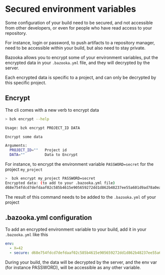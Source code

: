 # Secured environment variables

Some configuration of your build need to be secured, and not accessible from other developers, or even for people who have read access to your repository.

For instance, login or password, to push artifacts to a repository manager, need to be accessible within your build, but also need to stay private.

Bazooka allows you to encrypt some of your environment variables, put the encrypted data in your `.bazooka.yml` file, and they will decrypted by the server.

Each encrypted data is specific to a project, and can only be decrypted by this specific project.

## Encrypt

The cli comes with a new verb to encrypt data

```bash
> bzk encrypt --help

Usage: bzk encrypt PROJECT_ID DATA

Encrypt some data

Arguments:
  PROJECT_ID=""   Project id
  DATA=""         Data to Encrypt
```

For instance, to encrypt the environment variable `PASSWORD=secret` for the project `my_project`

```bash
>  bzk encrypt my_project PASSWORD=secret
Encrypted data: (to add to your .bazooka.yml file)
d68e754fdcd7defdaaf02c585b4615e905659272dd1d862b48237ee55a601d9ad78a0ea3
```

The result of this command needs to be added to the `.bazooka.yml` of your project

## .bazooka.yml configuration

To add an encrypted environment variable to your build, add it in your `.bazooka.yml` like this

```yaml
env:
  - X=42
  - secure: d68e754fdcd7defdaaf02c585b4615e905659272dd1d862b48237ee55a601d9ad78a0ea3
```

During your build, the data will be decrypted by the server, and the env var (for instance PASSWORD), will be accessible as any other variable.
